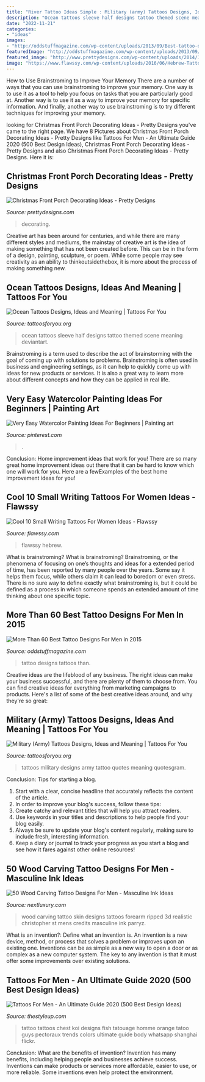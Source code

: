 ```yaml
---
title: "River Tattoo Ideas Simple : Military (army) Tattoos Designs, Ideas And Meaning"
description: "Ocean tattoos sleeve half designs tattoo themed scene meaning deviantart"
date: "2022-11-21"
categories:
- "ideas"
images:
- "http://oddstuffmagazine.com/wp-content/uploads/2013/09/Best-tattoo-designs-for-Men-19-539x800.jpg"
featuredImage: "http://oddstuffmagazine.com/wp-content/uploads/2013/09/Best-tattoo-designs-for-Men-19-539x800.jpg"
featured_image: "http://www.prettydesigns.com/wp-content/uploads/2014/11/Large-Wreath-for-Front-Porch.jpg"
image: "https://www.flawssy.com/wp-content/uploads/2016/06/Hebrew-Tattoos-with-Deep-Meaning.jpg"
---
```



How to Use Brainstroming to Improve Your Memory
There are a number of ways that you can use brainstroming to improve your memory. One way is to use it as a tool to help you focus on tasks that you are particularly good at. Another way is to use it as a way to improve your memory for specific information. And finally, another way to use brainstroming is to try different techniques for improving your memory.

	

		
looking for Christmas Front Porch Decorating Ideas - Pretty Designs you've came to the right page. We have 8 Pictures about Christmas Front Porch Decorating Ideas - Pretty Designs like Tattoos For Men - An Ultimate Guide 2020 (500 Best Design Ideas), Christmas Front Porch Decorating Ideas - Pretty Designs and also Christmas Front Porch Decorating Ideas - Pretty Designs. Here it is:
		
    
## Christmas Front Porch Decorating Ideas - Pretty Designs

<img loading=lazy src="http://www.prettydesigns.com/wp-content/uploads/2014/11/Large-Wreath-for-Front-Porch.jpg" onerror="this.onerror=null;this.src='https://tse1.mm.bing.net/th?id=OIP.nvvr-AwKjVvvhX-7GSteIwAAAA&amp;pid=15.1';" alt="Christmas Front Porch Decorating Ideas - Pretty Designs">

_Source: prettydesigns.com_

>decorating. 

	

Creative art has been around for centuries, and while there are many different styles and mediums, the mainstay of creative art is the idea of making something that has not been created before. This can be in the form of a design, painting, sculpture, or poem. While some people may see creativity as an ability to thinkoutsidethebox, it is more about the process of making something new.

    
## Ocean Tattoos Designs, Ideas And Meaning | Tattoos For You

<img loading=lazy src="http://www.tattoosforyou.org/wp-content/uploads/2017/11/Ocean-Themed-Tattoos.jpg" onerror="this.onerror=null;this.src='https://tse3.mm.bing.net/th?id=OIP.obKDfeWMe8juY2RjgMaSMQHaJ4&amp;pid=15.1';" alt="Ocean Tattoos Designs, Ideas and Meaning | Tattoos For You">

_Source: tattoosforyou.org_

>ocean tattoos sleeve half designs tattoo themed scene meaning deviantart. 

	

Brainstroming is a term used to describe the act of brainstorming with the goal of coming up with solutions to problems. Brainstroming is often used in business and engineering settings, as it can help to quickly come up with ideas for new products or services. It is also a great way to learn more about different concepts and how they can be applied in real life.

    
## Very Easy Watercolor Painting Ideas For Beginners | Painting Art

<img loading=lazy src="https://i.pinimg.com/736x/df/7c/77/df7c774e9461c134e59ecec4e272974e.jpg" onerror="this.onerror=null;this.src='https://tse4.mm.bing.net/th?id=OIP.w23Tr9RzuwZPqGq-wdNCeQHaLH&amp;pid=15.1';" alt="Very Easy Watercolor Painting Ideas For Beginners | Painting art">

_Source: pinterest.com_

>. 

	

Conclusion: Home improvement ideas that work for you!
There are so many great home improvement ideas out there that it can be hard to know which one will work for you. Here are a fewExamples of the best home improvement ideas for you!

    
## Cool 10 Small Writing Tattoos For Women Ideas - Flawssy

<img loading=lazy src="https://www.flawssy.com/wp-content/uploads/2016/06/Hebrew-Tattoos-with-Deep-Meaning.jpg" onerror="this.onerror=null;this.src='https://tse3.mm.bing.net/th?id=OIP.yykjQ8IKH23sPbq1WDNLlgHaMf&amp;pid=15.1';" alt="Cool 10 Small Writing Tattoos For Women Ideas - Flawssy">

_Source: flawssy.com_

>flawssy hebrew. 

	

What is brainstroming?
What is brainstroming? Brainstroming, or the phenomena of focusing on one’s thoughts and ideas for a extended period of time, has been reported by many people over the years. Some say it helps them focus, while others claim it can lead to boredom or even stress. There is no sure way to define exactly what brainstroming is, but it could be defined as a process in which someone spends an extended amount of time thinking about one specific topic.

    
## More Than 60 Best Tattoo Designs For Men In 2015

<img loading=lazy src="http://oddstuffmagazine.com/wp-content/uploads/2013/09/Best-tattoo-designs-for-Men-19-539x800.jpg" onerror="this.onerror=null;this.src='https://tse2.mm.bing.net/th?id=OIP.aaRd9T5jHle0MQaT48wnaAHaK_&amp;pid=15.1';" alt="More Than 60 Best Tattoo Designs For Men in 2015">

_Source: oddstuffmagazine.com_

>tattoo designs tattoos than. 

	

Creative ideas are the lifeblood of any business. The right ideas can make your business successful, and there are plenty of them to choose from. You can find creative ideas for everything from marketing campaigns to products. Here's a list of some of the best creative ideas around, and why they're so great: 

    
## Military (Army) Tattoos Designs, Ideas And Meaning | Tattoos For You

<img loading=lazy src="http://www.tattoosforyou.org/wp-content/uploads/2013/10/Military-Tattoos-Designs.jpg" onerror="this.onerror=null;this.src='https://tse1.mm.bing.net/th?id=OIP.FOV5D0d6_H4KR02nD_M69QHaJ4&amp;pid=15.1';" alt="Military (Army) Tattoos Designs, Ideas and Meaning | Tattoos For You">

_Source: tattoosforyou.org_

>tattoos military designs army tattoo quotes meaning quotesgram. 

	

Conclusion: Tips for starting a blog.
1. Start with a clear, concise headline that accurately reflects the content of the article.
2. In order to improve your blog's success, follow these tips: 
3. Create catchy and relevant titles that will help you attract readers. 
4. Use keywords in your titles and descriptions to help people find your blog easily. 
5. Always be sure to update your blog's content regularly, making sure to include fresh, interesting information. 
6. Keep a diary or journal to track your progress as you start a blog and see how it fares against other online resources!

    
## 50 Wood Carving Tattoo Designs For Men - Masculine Ink Ideas

<img loading=lazy src="http://nextluxury.com/wp-content/uploads/realistic-3d-wood-carving-block-mens-ripped-skin-inner-forearm-tattoos.jpg" onerror="this.onerror=null;this.src='https://tse3.mm.bing.net/th?id=OIP.JY7rZ5LG3mxdznoRovdw9wHaHa&amp;pid=15.1';" alt="50 Wood Carving Tattoo Designs For Men - Masculine Ink Ideas">

_Source: nextluxury.com_

>wood carving tattoo skin designs tattoos forearm ripped 3d realistic christopher st mens credits masculine ink parryz. 

	

What is an invention?: Define what an invention is.
An invention is a new device, method, or process that solves a problem or improves upon an existing one. Inventions can be as simple as a new way to open a door or as complex as a new computer system. The key to any invention is that it must offer some improvements over existing solutions.

    
## Tattoos For Men - An Ultimate Guide 2020 (500 Best Design Ideas)

<img loading=lazy src="https://thestyleup.com/wp-content/uploads/2015/09/Chest-Tattoos-for-Men-120.jpg" onerror="this.onerror=null;this.src='https://tse4.mm.bing.net/th?id=OIP.Ti1RppqYEdOyR8Cv7aj8dgHaLC&amp;pid=15.1';" alt="Tattoos For Men - An Ultimate Guide 2020 (500 Best Design Ideas)">

_Source: thestyleup.com_

>tattoo tattoos chest koi designs fish tatouage homme orange tatoo guys pectoraux trends colors ultimate guide body whatsapp shanghai flickr. 

	

Conclusion: What are the benefits of invention?
Invention has many benefits, including helping people and businesses achieve success. Inventions can make products or services more affordable, easier to use, or more reliable. Some inventions even help protect the environment.

